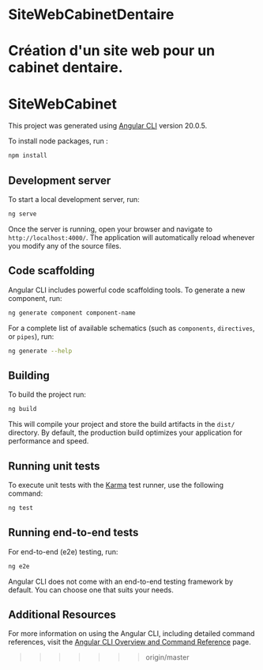 # SiteWebCabinetDentaire
Création d'un site web pour un cabinet dentaire.
=======
# SiteWebCabinet

This project was generated using [Angular CLI](https://github.com/angular/angular-cli) version 20.0.5.


To install node packages, run :
```bash
npm install
```

## Development server

To start a local development server, run:

```bash
ng serve
```

Once the server is running, open your browser and navigate to `http://localhost:4000/`. The application will automatically reload whenever you modify any of the source files.

## Code scaffolding

Angular CLI includes powerful code scaffolding tools. To generate a new component, run:

```bash
ng generate component component-name
```

For a complete list of available schematics (such as `components`, `directives`, or `pipes`), run:

```bash
ng generate --help
```

## Building

To build the project run:

```bash
ng build
```

This will compile your project and store the build artifacts in the `dist/` directory. By default, the production build optimizes your application for performance and speed.

## Running unit tests

To execute unit tests with the [Karma](https://karma-runner.github.io) test runner, use the following command:

```bash
ng test
```

## Running end-to-end tests

For end-to-end (e2e) testing, run:

```bash
ng e2e
```

Angular CLI does not come with an end-to-end testing framework by default. You can choose one that suits your needs.

## Additional Resources

For more information on using the Angular CLI, including detailed command references, visit the [Angular CLI Overview and Command Reference](https://angular.dev/tools/cli) page.
>>>>>>> origin/master
